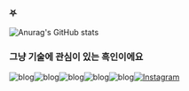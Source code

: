 ### ⛧
![Anurag's GitHub stats](https://github-readme-stats.vercel.app/api?username=zcklab&show_icons=true&theme=radical)

### 그냥 기술에 관심이 있는 흑인이에요
![blog](https://img.shields.io/badge/HTML5-E34F26?style=for-the-badge&logo=html5&logoColor=white)![blog](https://img.shields.io/badge/CSS3-1572B6?style=for-the-badge&logo=css3&logoColor=white)![blog](![image](https://github.com/zckLab/zckLab/assets/124169310/9262501e-70bf-43d6-89c8-1fa4771a552f)
)![blog](https://img.shields.io/badge/Python-14354C?style=for-the-badge&logo=python&logoColor=white)![blog](https://img.shields.io/badge/Linux-FCC624?style=for-the-badge&logo=linux&logoColor=black)[![Instagram](https://img.shields.io/badge/Instagram-E4405F?style=for-the-badge&logo=instagram&logoColor=white)](www.instagram.com/zcklab/)
